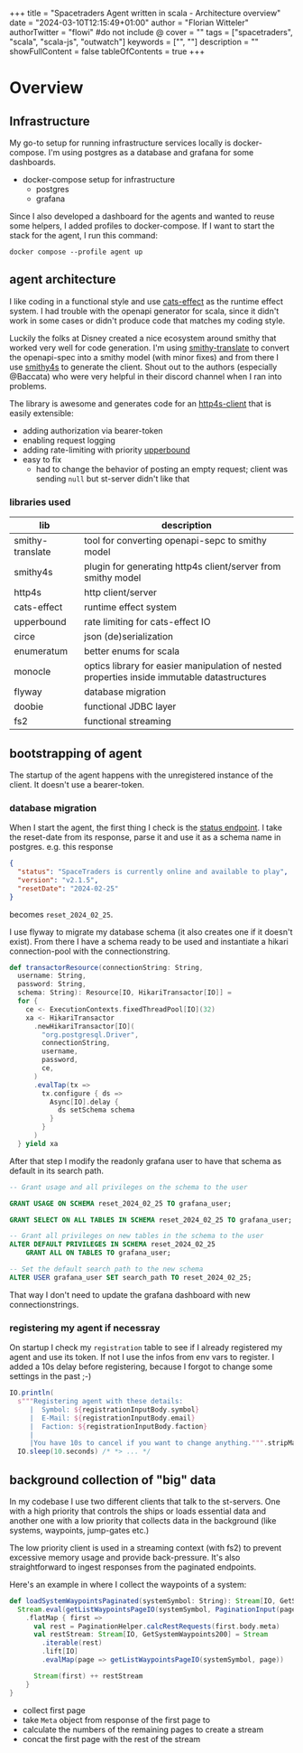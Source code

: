 +++
title = "Spacetraders Agent written in scala - Architecture overview"
date = "2024-03-10T12:15:49+01:00"
author = "Florian Witteler"
authorTwitter = "flowi" #do not include @
cover = ""
tags = ["spacetraders", "scala", "scala-js", "outwatch"]
keywords = ["", ""]
description = ""
showFullContent = false
tableOfContents = true
+++

# Overview

## Infrastructure

My go-to setup for running infrastructure services locally is docker-compose. I'm using postgres as a database and grafana for some dashboards.

- docker-compose setup for infrastructure
    - postgres
    - grafana

Since I also developed a dashboard for the agents and wanted to reuse some helpers, I added profiles to docker-compose. If I want to start the stack for the
agent, I run this command:

```shell
docker compose --profile agent up
```

## agent architecture

I like coding in a functional style and use [cats-effect](https://typelevel.org/cats-effect/) as the runtime effect system. I had trouble with the openapi
generator for scala, since it didn't work in some cases or didn't produce code that matches my coding style.

Luckily the folks at Disney created a nice ecosystem around smithy that worked very well for code generation.
I'm using [smithy-translate](https://github.com/disneystreaming/smithy-translate) to convert the openapi-spec into a smithy model (with minor fixes) and from
there I use [smithy4s](https://github.com/disneystreaming/smithy4s) to generate the client.
Shout out to the authors (especially @Baccata) who were very helpful in their discord channel when I ran into problems.

The library is awesome and generates code for an [http4s-client](https://http4s.org/) that is easily extensible:

- adding authorization via bearer-token
- enabling request logging
- adding rate-limiting with priority [upperbound](https://github.com/SystemFw/upperbound)
- easy to fix
    - had to change the behavior of posting an empty request; client was sending `null` but st-server didn't like that

### libraries used

| lib              | description                                                                                 |
|------------------|---------------------------------------------------------------------------------------------|
| smithy-translate | tool for converting openapi-sepc to smithy model                                            |
| smithy4s         | plugin for generating http4s client/server from smithy model                                |
| http4s           | http client/server                                                                          |
| cats-effect      | runtime effect system                                                                       |
| upperbound       | rate limiting for cats-effect IO                                                            |
| circe            | json (de)serialization                                                                      |
| enumeratum       | better enums for scala                                                                      |
| monocle          | optics library for easier manipulation of nested properties inside immutable datastructures |
| flyway           | database migration                                                                          |
| doobie           | functional JDBC layer                                                                       |
| fs2              | functional streaming                                                                        |

## bootstrapping of agent

The startup of the agent happens with the unregistered instance of the client. It doesn't use a bearer-token.

### database migration

When I start the agent, the first thing I check is the [status endpoint](https://api.spacetraders.io/v2/). I take the reset-date from its response, parse it and
use it as a schema name in postgres.
e.g. this response

```json
{
  "status": "SpaceTraders is currently online and available to play",
  "version": "v2.1.5",
  "resetDate": "2024-02-25"
}
```

becomes `reset_2024_02_25`.

I use flyway to migrate my database schema (it also creates one if it doesn't exist). From there I have a schema ready to be used and instantiate a hikari
connection-pool with the connectionstring.

```scala
def transactorResource(connectionString: String,
  username: String,
  password: String,
  schema: String): Resource[IO, HikariTransactor[IO]] =
  for {
    ce <- ExecutionContexts.fixedThreadPool[IO](32)
    xa <- HikariTransactor
      .newHikariTransactor[IO](
        "org.postgresql.Driver",
        connectionString,
        username,
        password,
        ce,
      )
      .evalTap(tx =>
        tx.configure { ds =>
          Async[IO].delay {
            ds setSchema schema
          }
        }
      )
  } yield xa
```

After that step I modify the readonly grafana user to have that schema as default in its search path.

```sql
-- Grant usage and all privileges on the schema to the user

GRANT USAGE ON SCHEMA reset_2024_02_25 TO grafana_user;

GRANT SELECT ON ALL TABLES IN SCHEMA reset_2024_02_25 TO grafana_user;

-- Grant all privileges on new tables in the schema to the user
ALTER DEFAULT PRIVILEGES IN SCHEMA reset_2024_02_25
    GRANT ALL ON TABLES TO grafana_user;

-- Set the default search path to the new schema
ALTER USER grafana_user SET search_path TO reset_2024_02_25;
```

That way I don't need to update the grafana dashboard with new connectionstrings.

### registering my agent if necessray

On startup I check my `registration` table to see if I already registered my agent and use its token. If not I use the infos from env vars to register. I added
a 10s delay before registering, because I forgot to change some settings in the past ;-)

```scala
IO.println(
  s"""Registering agent with these details:
     |  Symbol: ${registrationInputBody.symbol}
     |  E-Mail: ${registrationInputBody.email}
     |  Faction: ${registrationInputBody.faction}
     |
     |You have 10s to cancel if you want to change anything.""".stripMargin) *>
  IO.sleep(10.seconds) /* *> ... */

```


## background collection of "big" data

In my codebase I use two different clients that talk to the st-servers. One with a high priority that controls the ships or loads essential data and another one
with a low priority that collects data in the background (like systems, waypoints, jump-gates etc.)

The low priority client is used in a streaming context (with fs2) to prevent excessive memory usage and provide back-pressure. It's also straightforward to ingest responses from the paginated endpoints.

Here's an example in where I collect the waypoints of a system:

```scala
def loadSystemWaypointsPaginated(systemSymbol: String): Stream[IO, GetSystemWaypoints200] = {
  Stream.eval(getListWaypointsPageIO(systemSymbol, PaginationInput(page = Some(1), limit = Some(20))))
    .flatMap { first =>
      val rest = PaginationHelper.calcRestRequests(first.body.meta)
      val restStream: Stream[IO, GetSystemWaypoints200] = Stream
        .iterable(rest)
        .lift[IO]
        .evalMap(page => getListWaypointsPageIO(systemSymbol, page))

      Stream(first) ++ restStream
    }
}
```

- collect first page
- take `Meta` object from response of the first page to
- calculate the numbers of the remaining pages to create a stream
- concat the first page with the rest of the stream



##        

